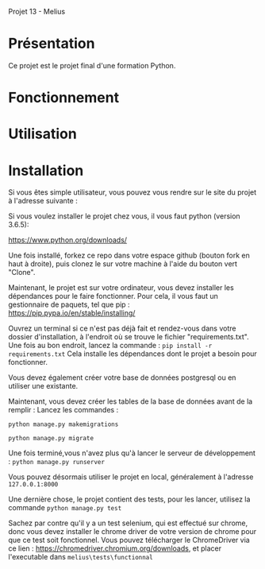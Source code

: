 Projet 13 - Melius

# Présentation

Ce projet est le projet final d'une formation Python.

# Fonctionnement


# Utilisation


# Installation

Si vous êtes simple utilisateur, vous pouvez vous rendre sur le site du projet à l'adresse suivante :

Si vous voulez installer le projet chez vous, il vous faut python (version 3.6.5):

https://www.python.org/downloads/

Une fois installé, forkez ce repo dans votre espace github (bouton fork en haut à droite), puis clonez le sur votre machine à l'aide du bouton vert "Clone".

Maintenant, le projet est sur votre ordinateur, vous devez installer les dépendances pour le faire fonctionner.
Pour cela, il vous faut un gestionnaire de paquets, tel que pip : https://pip.pypa.io/en/stable/installing/

Ouvrez un terminal si ce n'est pas déjà fait et rendez-vous dans votre dossier d'installation, à l'endroit où se trouve le fichier "requirements.txt".
Une fois au bon endroit, lancez la commande :
```pip install -r requirements.txt```
Cela installe les dépendances dont le projet a besoin pour fonctionner.

Vous devez également créer votre base de données postgresql ou en utiliser une existante.

Maintenant, vous devez créer les tables de la base de données avant de la remplir :
Lancez les commandes :

```python manage.py makemigrations```

```python manage.py migrate```

Une fois terminé,vous n'avez plus qu'à lancer le serveur de développement :
```python manage.py runserver```

Vous pouvez désormais utiliser le projet en local, généralement à l'adresse ```127.0.0.1:8000```

Une dernière chose, le projet contient des tests, pour les lancer, utilisez la commande ```python manage.py test```

Sachez par contre qu'il y a un test selenium, qui est effectué sur chrome, donc vous devez installer le chrome driver de votre version de chrome pour que ce test soit fonctionnel. Vous pouvez télécharger le ChromeDriver via ce lien : https://chromedriver.chromium.org/downloads,
et placer l'executable dans ```melius\tests\functionnal```
